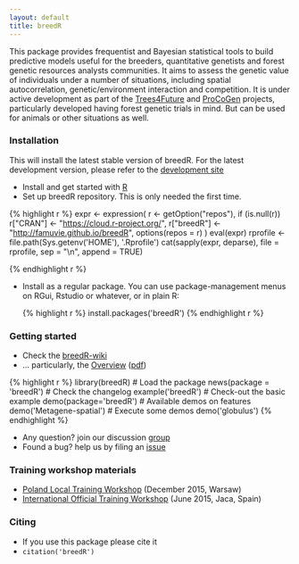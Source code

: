 ```yaml
---
layout: default
title: breedR
---
```


This package provides frequentist and Bayesian statistical tools to build predictive models useful for the breeders, quantitative genetists and forest genetic resources analysts communities. It aims to assess the genetic value of individuals under a number of situations, including spatial autocorrelation, genetic/environment interaction and competition. It is under active development as part of the [Trees4Future](http://www.trees4future.eu/ "T4F") and [ProCoGen](http://www.procogen.eu/) projects, particularly developed having forest genetic trials in mind. But can be used for animals or other situations as well.

### Installation
This will install the latest stable version of breedR. For the latest development version, please refer to the [development site](https://github.com/famuvie/breedR)

-   Install and get started with [R](getR)
-   Set up breedR repository. This is only needed the first time.

{% highlight r %}
expr <- expression(
          r <- getOption("repos"),
          if (is.null(r)) r["CRAN"] <- "https://cloud.r-project.org/",
          r["breedR"] <- "http://famuvie.github.io/breedR",
          options(repos = r)
        )
eval(expr)
rprofile <- file.path(Sys.getenv('HOME'), '.Rprofile')
cat(sapply(expr, deparse), file = rprofile, sep = "\n", append = TRUE)


{% endhighlight r %}

-   Install as a regular package. You can use package-management menus on RGui, Rstudio or whatever, or in plain R:
  
    {% highlight r %}
    install.packages('breedR')
    {% endhighlight r %}


### Getting started
- Check the [breedR-wiki](https://github.com/famuvie/breedR/wiki)
- ... particularly, the [Overview](https://github.com/famuvie/breedR/wiki/Overview) ([pdf](https://github.com/famuvie/breedR/wiki/Overview.pdf))

{% highlight r %}
library(breedR)             # Load the package
news(package = 'breedR')    # Check the changelog
example('breedR')           # Check-out the basic example
demo(package='breedR')      # Available demos on features
demo('Metagene-spatial')    # Execute some demos
demo('globulus')
{% endhighlight %}

- Any question? join our discussion [group](http://groups.google.com/group/breedr)
- Found a bug? help us by filing an [issue](https://github.com/famuvie/breedR/issues "Issues page")


### Training workshop materials

- [Poland Local Training Workshop](workshop_IBL) (December 2015, Warsaw) 
- [International Official Training Workshop](workshop) (June 2015, Jaca, Spain)


### Citing
- If you use this package please cite it
- `citation('breedR')`
